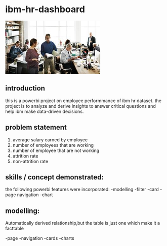# ibm-hr-dashboard
![](download.jpeg)
## introduction
this is a powerbi project on employee performmance of ibm hr dataset. the project is to analyze and derive insights
to answer critical questions and help ibm make data-driven decisions.
## problem statement
1. average salary earned by employee
2. number of employees that are working
3. number of employee that are not working
4. attrition rate
5. non-attrition rate
## skills / concept demonstrated:
the following powerbi features were incorporated:
-modelling 
-filter 
-card
-page navigation
-chart
## modelling:
Automatically derived relationship,but the table is just one which make it a facttable
![]()
















-page 
-navigation
-cards
-charts
